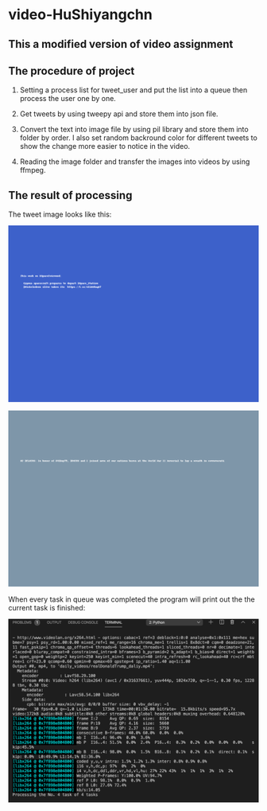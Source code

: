 # video-HuShiyangchn
## This a modified version of video assignment
## The procedure of project 
1. Setting a process list for tweet_user and put the list into a queue then process the user one by one.
2. Get tweets by using tweepy api and store them into json file.

3. Convert the text into image file by using pil library and store them into folder by order. I also set random backround color for different tweets to show the change more easier to notice in the video.

4. Reading the image folder and transfer the images into videos by using ffmpeg.
## The result of processing 
The tweet image looks like this:

![image](https://github.com/BUEC500C1/video-HuShiyangchn/blob/modified/NASA_tweets/NASA16.png)

![image](https://github.com/BUEC500C1/video-HuShiyangchn/blob/modified/realDonaldTrump_tweets/realDonaldTrump10.png)

When every task in queue was completed the program will print out the the current task is finished:

![image](https://github.com/BUEC500C1/video-HuShiyangchn/blob/modified/Image/%E6%88%AA%E5%B1%8F2020-05-09%E4%B8%8B%E5%8D%883.09.14.png)
